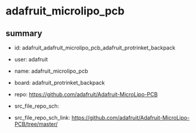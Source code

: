 # adafruit_microlipo_pcb
 
## summary 
* id: adafruit_adafruit_microlipo_pcb_adafruit_protrinket_backpack
* user: adafruit
* name: adafruit_microlipo_pcb
* board: adafruit_protrinket_backpack
* repo: https://github.com/adafruit/Adafruit-MicroLipo-PCB



* src_file_repo_sch: 
* src_file_repo_sch_link: https://github.com/adafruit/Adafruit-MicroLipo-PCB/tree/master/




